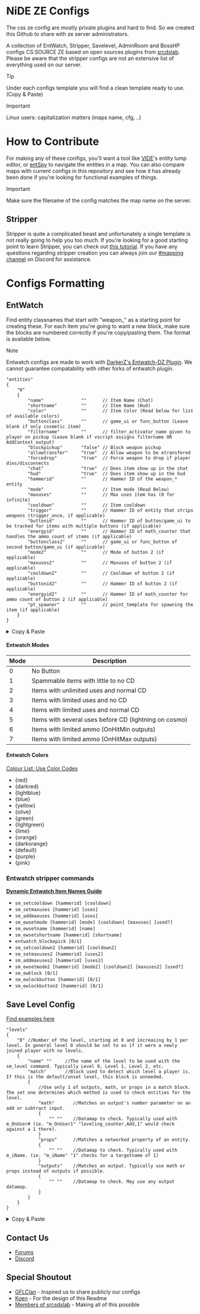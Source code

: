 # NiDE ZE Configs

The css ze config are mostly private plugins and hard to find. So we created this Github to share with ze server administrators.

A collection of EntWatch, Stripper, Savelevel, AdminRoom and BossHP configs CS:SOURCE ZE based on open sources plugins from [srcdslab](https://github.com/srcdslab). Please be aware that the stripper configs are not an extensive list of everything used on our server.

> [!TIP]
> Under each configs template you will find a clean template ready to use. (Copy & Paste)

> [!IMPORTANT]
> Linux users: capitalization matters (maps name, cfg, ..)

# How to Contribute

For making any of these configs, you'll want a tool like [VIDE](http://www.riintouge.com/VIDE/)'s entity lump editor, or [entSpy](https://gamebanana.com/tools/5876) to navigate the entities in a map. You can also compare maps with current configs in this repository and see how it has already been done if you're looking for functional examples of things.

> [!IMPORTANT]
> Make sure the filename of the config matches the map name on the server.

## Stripper

Stripper is quite a complicated beast and unfortunately a single template is not really going to help you too much. If you're looking for a good starting point to learn Stripper, you can check out [this tutorial](https://gflclan.com/forums/topic/47449-stripper-cfgs-guide/). If you have any questions regarding stripper creation you can always join our [#mapping channel](https://discord.nide.gg) on Discord for assistance.

# Configs Formatting

## EntWatch

Find entity classnames that start with "weapon_" as a starting point for creating these. For each item you're going to want a new block, make sure the blocks are numbered correctly if you're copy/pasting them. The format is available below.

> [!NOTE]
> Entwatch configs are made to work with [DarkerZ's Entwatch-DZ Plugin](https://github.com/srcdslab/sm-plugin-EntWatch). We cannot guarantee compatability with other forks of entwatch plugin.

```text
"entities"
{
    "0"
    {
        "name"              ""      // Item Name (Chat)
        "shortname"         ""      // Item Name (Hud)
        "color"             ""      // Item Color (Read below for list of available colors)
        "buttonclass"       ""      // game_ui or func_button (Leave blank if only cosmetic item)
        "filtername"        ""      // filter_activator_name given to player on pickup (Leave blank if vscript assigns filtername OR AddContext output)
        "blockpickup"       "false" // Block weapon pickup
        "allowtransfer"     "true"  // Allow weapon to be etransfered
        "forcedrop"         "true"  // Force weapon to drop if player dies/disconnects
        "chat"              "true"  // Does item show up in the chat
        "hud"               "true"  // Does item show up in the hud
        "hammerid"          ""      // Hammer ID of the weapon_* entity
        "mode"              ""      // Item mode (Read Below)
        "maxuses"           ""      // Max uses item has (0 for infinite)
        "cooldown"          ""      // Item cooldown
        "trigger"           ""      // Hammer ID of entity that strips weapons (trigger_once, if applicable)
        "buttonid"          ""      // Hammer ID of button/game_ui to be tracked for items with multiple buttons (if applicable)
        "energyid"          ""      // Hammer ID of math_counter that handles the ammo count of items (if applicable)
        "buttonclass2"      ""      // game_ui or func_button of second button/game_ui (if applicable)
        "mode2"             ""      // Mode of button 2 (if applicable)
        "maxuses2"          ""      // Maxuses of button 2 (if applicable)
        "cooldown2"         ""      // Cooldown of button 2 (if applicable)
        "buttonid2"         ""      // Hammer ID of button 2 (if applicable)
        "energyid2"         ""      // Hammer ID of math_counter for ammo count of button 2 (if applicable)
        "pt_spawner"        ""      // point_template for spawning the item (if applicable)
    }
}
```

<details>
  <summary>Copy & Paste</summary>

  ```text
    "entities"
    {
        "0"
        {
            "name"              ""
            "shortname"         ""
            "color"             ""
            "buttonclass"       ""
            "filtername"        ""
            "blockpickup"       "false"
            "allowtransfer"     "true"
            "forcedrop"         "true"
            "chat"              "true"
            "hud"               "true"
            "hammerid"          ""
            "mode"              ""
            "maxuses"           ""
            "cooldown"          ""
            "trigger"           ""
            "buttonid"          ""
            "energyid"          ""
            "buttonclass2"      ""
            "mode2"             ""
            "maxuses2"          ""
            "cooldown2"         ""
            "buttonid2"         ""
            "energyid2"         ""
            "pt_spawner"        ""
        }
        "1"
        {
            "name"              ""
            "shortname"         ""
            "color"             ""
            "buttonclass"       ""
            "filtername"        ""
            "blockpickup"       "false"
            "allowtransfer"     "true"
            "forcedrop"         "true"
            "chat"              "true"
            "hud"               "true"
            "hammerid"          ""
            "mode"              ""
            "maxuses"           ""
            "cooldown"          ""
            "trigger"           ""
            "buttonid"          ""
            "energyid"          ""
            "buttonclass2"      ""
            "mode2"             ""
            "maxuses2"          ""
            "cooldown2"         ""
            "buttonid2"         ""
            "energyid2"         ""
            "pt_spawner"        ""
        }
    }
  ```

</details>

#### Entwatch Modes

Mode | Description
--- | ---
0 | No Button
1 | Spammable items with little to no CD
2 | Items with unlimited uses and normal CD
3 | Items with limited uses and no CD
4 | Items with limited uses and normal CD
5 | Items with several uses before CD (lightning on cosmo)
6 | Items with limited ammo (OnHitMin outputs)
7 | Items with limited ammo (OnHitMax outputs)

#### Entwatch Colors
[Colour List: Use Color Codes](https://github.com/srcdslab/sm-plugin-MultiColors/blob/master/addons/sourcemod/scripting/include/multicolors.inc#L870-#L1045)
- {red}
- {darkred}
- {lightblue}
- {blue}
- {yellow}
- {olive}
- {green}
- {lightgreen}
- {lime}
- {orange}
- {darkorange}
- {default}
- {purple}
- {pink}

### Entwatch stripper commands


**[Dynamic Entwatch Item Names Guide](https://nide.gg/forums/topic/4346-dynamic-entwatch-item-names-guide/)**
- `sm_setcooldown [hammerid] [cooldown]`
- `sm_setmaxuses [hammerid] [uses]`
- `sm_addmaxuses [hammerid] [uses]`
- `sm_ewsetmode [hammerid] [mode] [cooldown] [maxuses] [used?]`
- `sm_ewsetname [hammerid] [name]`
- `sm_ewsetshortname [hammerid] [shortname]`
- `entwatch_blockepick [0/1]`
- `sm_setcooldown2 [hammerid] [cooldown2]`
- `sm_setmaxuses2 [hammerid] [uses2]`
- `sm_addmaxuses2 [hammerid] [uses2]`
- `sm_ewsetmode2 [hammerid] [mode2] [cooldown2] [maxuses2] [used?]`
- `sm_ewblock [0/1]`
- `sm_ewlockbutton [hammerid] [0/1]`
- `sm_ewlockbutton2 [hammerid] [0/1]`


## Save Level Config
[Find examples here](https://github.com/NiDE-gg/ZE-Configs/tree/master/cstrike/addons/sourcemod/configs/savelevel)

```text
"levels"
{
    "0" //Number of the level, starting at 0 and increasing by 1 per level. In general level 0 should be set to as if it were a newly joined player with no levels.
    {
        "name" ""     //The name of the level to be used with the sm_level command. Typically Level 0, Level 1, Level 2, etc.
        "match"       //Block used to detect which level a player is. If this is the default/unset level, this block is unneeded.
        {
            //Use only 1 of outputs, math, or props in a match block. The set one determines which method is used to check entities for the level.
            "math"       //Matches an output's number parameter on an add or subtract input.
            {
                "" ""    //Datamap to check. Typically used with m_OnUser# (ie. "m_OnUser1" "leveling_counter,Add,1" would check against a 1 there).
            }
            "props"      //Matches a networked property of an entity.
            {
                "" ""    //Datamap to check. Typically used with m_iName. (ie. "m_iName" "1" checks for a targetname of 1)
            }
            "outputs"    //Matches an output. Typically use math or props instead of outputs if possible.
            {
                "" ""    //Datamap to check. May use any output datamap.
            }
        }
    }
}
```

<details>
  <summary>Copy & Paste</summary> 

```text
"levels"
{
    "0"
    {
        "name"                  ""
        "match"
        {
            "math"
            {
                ""              ""
            }
            "props"
            {
                ""              ""
            }
            "outputs"
            {
                ""              ""
            }
        }
        "restore"
        {
            "AddOutput"         ""
            "DeleteOutput"      ""
            "m_iFrags"          ""
			""                  ""
        }
    }
}
```
</details>

## Contact Us

- [Forums](https://nide.gg/forums/)
- [Discord](https://discord.nide.gg)

## Special Shoutout

- [GFLClan](https://gflclan.com/) - Inspired us to share publicly our configs 
- [Koen](https://github.com/notkoen/) - For the design of this Readme
- [Members of srcsdslab](https://github.com/orgs/srcdslab/people) - Making all of this possible